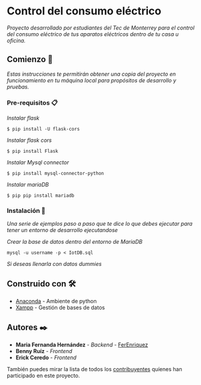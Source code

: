 # Control del consumo eléctrico

_Proyecto desarrollado por estudiantes del Tec de Monterrey para el control del consumo eléctrico de tus aparatos eléctricos dentro de tu casa u oficina._

## Comienzo 🚀

_Estas instrucciones te permitirán obtener una copia del proyecto en funcionamiento en tu máquina local para propósitos de desarrollo y pruebas._

### Pre-requisitos 📋

_Instalar flask_
```
$ pip install -U flask-cors
```
_Instalar flask cors_
```
$ pip install Flask
```
_Instalar Mysql connector_
```
$ pip install mysql-connector-python
```
_Instalar mariaDB_
```
$ pip pip install mariadb
```

### Instalación 🔧

_Una serie de ejemplos paso a paso que te dice lo que debes ejecutar para tener un entorno de desarrollo ejecutandose_

_Crear la base de datos dentro del entorno de MariaDB_

```
mysql -u username -p < IotDB.sql
```

_Si deseas llenarla con datos dummies_


## Construido con 🛠️

* [Anaconda](https://www.anaconda.com/) - Ambiente de python
* [Xampp](https://www.apachefriends.org/index.html) - Gestión de bases de datos

## Autores ✒️

* **Maria Fernanda Hernández** - *Backend* - [FerEnriquez](https://github.com/FerEnriquez)
* **Benny Ruíz** - *Frontend* 
* **Erick Ceredo** - *Frontend* 

También puedes mirar la lista de todos los [contribuyentes](https://github.com/your/project/contributors) quíenes han participado en este proyecto. 

